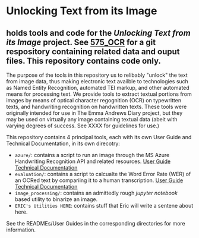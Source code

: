 # Unlocking Text from its Image
holds tools and code for the _Unlocking Text from its Image_ project.
See [575_OCR](https://github.com/Linguistics575/575_OCR) for a git respository containing related data and ouput files.  This repository contains code only.
---
The purpose of the tools in this repository us to relibably "unlock" the text from image data, thus making electronic text availble to technologies such as Named Entity Recognition, automated TEI markup, and other automated means for processing text.  We provide tools to extract textual portions from images by means of optical character regognition (OCR) on typewritten texts, and handwriting recognition on handwritten texts.  These tools were originally intended for use in The Emma Andrews Diary project, but they may be used on virtually any image containing textual data (abeit with varying degrees of success.  See XXXX for guidelines for use.) 

This repository contains 4 principal tools, each with its own User Guide and Technical Documentation, in its own direcotry:
- `azure/`: contains a script to run an image through the MS Azure Handwriting Recognition API and related resources.  [User Guide](https://github.com/Linguistics575/unlocking-text-main/tree/master/azure)  [Technical Documentation](https://github.com/Linguistics575/unlocking-text-main/tree/master/azure#technical-documentation)
- `evaluation/`: contains a script to calcualte the Word Error Rate (WER) of an OCRed text by compariing it to a human transcription. [User Guide](https://github.com/Linguistics575/unlocking-text-main/tree/master/evaluation/WER) [Technical Documentation](https://github.com/Linguistics575/unlocking-text-main/tree/master/evaluation/WER#technical-documentation)
- `image_processing/`: contains an admittedly rough _jupyter notebook_ based utility to binarize an image.
- `ERIC's Utilities HERE`: contains stuff that Eric will write a sentene about here.

See the READMEs/User Guides in the corresponding directories for more information.



